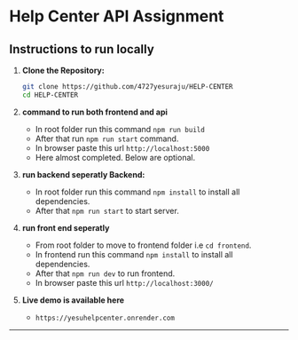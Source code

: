 # Help Center API Assignment

## Instructions to run locally

1. **Clone the Repository:**
   ```bash
   git clone https://github.com/4727yesuraju/HELP-CENTER
   cd HELP-CENTER
   ```

2. **command to run both frontend and api**
   - In root folder run this command `npm run build`
   - After that run `npm run start` command.
   - In browser paste this url `http://localhost:5000`
   - Here almost completed. Below are optional.


3. **run backend seperatly Backend:**
   - In root folder run this command `npm install` to install all dependencies.
   - After that `npm run start` to start server.

4. **run front end seperatly**
   - From root folder to move to frontend folder i.e `cd frontend`.
   - In frontend run this command `npm install` to install all dependencies.
   - After that `npm run dev` to run frontend.
   - In browser paste this url `http://localhost:3000/`

5. **Live demo is available here**
   - `https://yesuhelpcenter.onrender.com`

---

